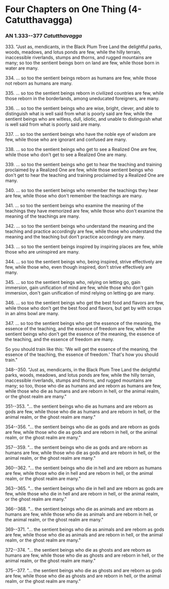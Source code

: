# Four Chapters on One Thing (4-Catutthavagga)

### AN 1.333--377 *Catutthavagga*

333\. "Just as, mendicants, in the Black Plum Tree Land the delightful parks,
woods, meadows, and lotus ponds are few, while the hilly terrain,
inaccessible riverlands, stumps and thorns, and rugged mountains are
many; so too the sentient beings born on land are few, while those born
in water are many.

<!--pg-->
334\. ... so too the sentient beings reborn as humans are few, while those not
reborn as humans are many.

335\. ... so too the sentient beings reborn in civilized countries are few,
while those reborn in the borderlands, among uneducated foreigners, are
many.

<!--pg-->
336\. ... so too the sentient beings who are wise, bright, clever, and able to
distinguish what is well said from what is poorly said are few, while
the sentient beings who are witless, dull, idiotic, and unable to
distinguish what is well said from what is poorly said are many.

<!--pg-->
337\. ... so too the sentient beings who have the noble eye of wisdom are few,
while those who are ignorant and confused are many.

<!--pg-->
338\. ... so too the sentient beings who get to see a Realized One are few,
while those who don't get to see a Realized One are many.

<!--pg-->
339\. ... so too the sentient beings who get to hear the teaching and training
proclaimed by a Realized One are few, while those sentient beings who
don't get to hear the teaching and training proclaimed by a Realized One
are many.

<!--pg-->
340\. ... so too the sentient beings who remember the teachings they hear are
few, while those who don't remember the teachings are many.

<!--pg-->
341\. ... so too the sentient beings who examine the meaning of the teachings
they have memorized are few, while those who don't examine the meaning
of the teachings are many.

<!--pg-->
342\. ... so too the sentient beings who understand the meaning and the
teaching and practice accordingly are few, while those who understand
the meaning and the teaching but don't practice accordingly are many.

<!--pg-->
343\. ... so too the sentient beings inspired by inspiring places are few,
while those who are uninspired are many.

<!--pg-->
344\. ... so too the sentient beings who, being inspired, strive effectively
are few, while those who, even though inspired, don't strive effectively
are many.

<!--pg-->
345\. ... so too the sentient beings who, relying on letting go, gain
immersion, gain unification of mind are few, while those who don't gain
immersion, don't gain unification of mind relying on letting go are
many.

<!--pg-->
346\. ... so too the sentient beings who get the best food and flavors are
few, while those who don't get the best food and flavors, but get by
with scraps in an alms bowl are many.

<!--pg-->
347\. ... so too the sentient beings who get the essence of the meaning, the
essence of the teaching, and the essence of freedom are few, while the
sentient beings who don't get the essence of the meaning, the essence of
the teaching, and the essence of freedom are many.

<!--pg-->
So you should train like this: 'We will get the essence of the meaning,
the essence of the teaching, the essence of freedom.' That's how you
should train."

348--350\. "Just as, mendicants, in the Black Plum Tree Land the delightful parks,
woods, meadows, and lotus ponds are few, while the hilly terrain,
inaccessible riverlands, stumps and thorns, and rugged mountains are
many; so too, those who die as humans and are reborn as humans are few,
while those who die as humans and are reborn in hell, or the animal
realm, or the ghost realm are many."

<!--pg-->
351--353\. "... the sentient beings who die as humans and are reborn as gods are
few, while those who die as humans and are reborn in hell, or the animal
realm, or the ghost realm are many."

<!--pg-->
354--356\. "... the sentient beings who die as gods and are reborn as gods are few,
while those who die as gods and are reborn in hell, or the animal realm,
or the ghost realm are many."

<!--pg-->
357--359\. "... the sentient beings who die as gods and are reborn as humans are
few, while those who die as gods and are reborn in hell, or the animal
realm, or the ghost realm are many."

<!--pg-->
360--362\. "... the sentient beings who die in hell and are reborn as humans are
few, while those who die in hell and are reborn in hell, or the animal
realm, or the ghost realm are many."

<!--pg-->
363--365\. "... the sentient beings who die in hell and are reborn as gods are few,
while those who die in hell and are reborn in hell, or the animal realm,
or the ghost realm are many."

<!--pg-->
366--368\. "... the sentient beings who die as animals and are reborn as humans are
few, while those who die as animals and are reborn in hell, or the
animal realm, or the ghost realm are many."

<!--pg-->
369--371\. "... the sentient beings who die as animals and are reborn as gods are
few, while those who die as animals and are reborn in hell, or the
animal realm, or the ghost realm are many."

<!--pg-->
372--374\. "... the sentient beings who die as ghosts and are reborn as humans are
few, while those who die as ghosts and are reborn in hell, or the animal
realm, or the ghost realm are many."

<!--pg-->
375--377\. "... the sentient beings who die as ghosts and are reborn as gods are
few, while those who die as ghosts and are reborn in hell, or the animal
realm, or the ghost realm are many."

